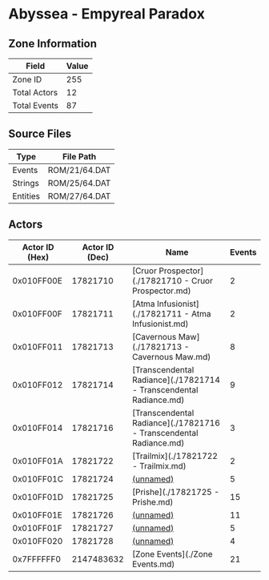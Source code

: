 # Abyssea - Empyreal Paradox

## Zone Information

| Field        |   Value |
|--------------|---------|
| Zone ID      |     255 |
| Total Actors |      12 |
| Total Events |      87 |

## Source Files

| Type     | File Path     |
|----------|---------------|
| Events   | ROM/21/64.DAT |
| Strings  | ROM/25/64.DAT |
| Entities | ROM/27/64.DAT |

## Actors

| Actor ID (Hex)   |   Actor ID (Dec) | Name                                                               |   Events |
|------------------|------------------|--------------------------------------------------------------------|----------|
| 0x010FF00E       |         17821710 | [Cruor Prospector](./17821710 - Cruor Prospector.md)               |        2 |
| 0x010FF00F       |         17821711 | [Atma Infusionist](./17821711 - Atma Infusionist.md)               |        2 |
| 0x010FF011       |         17821713 | [Cavernous Maw](./17821713 - Cavernous Maw.md)                     |        8 |
| 0x010FF012       |         17821714 | [Transcendental Radiance](./17821714 - Transcendental Radiance.md) |        9 |
| 0x010FF014       |         17821716 | [Transcendental Radiance](./17821716 - Transcendental Radiance.md) |        3 |
| 0x010FF01A       |         17821722 | [Trailmix](./17821722 - Trailmix.md)                               |        2 |
| 0x010FF01C       |         17821724 | [(unnamed)](./17821724.md)                                         |        5 |
| 0x010FF01D       |         17821725 | [Prishe](./17821725 - Prishe.md)                                   |       15 |
| 0x010FF01E       |         17821726 | [(unnamed)](./17821726.md)                                         |       11 |
| 0x010FF01F       |         17821727 | [(unnamed)](./17821727.md)                                         |        5 |
| 0x010FF020       |         17821728 | [(unnamed)](./17821728.md)                                         |        4 |
| 0x7FFFFFF0       |       2147483632 | [Zone Events](./Zone Events.md)                                    |       21 |